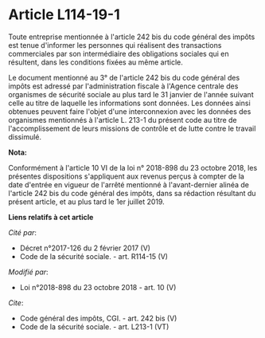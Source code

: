 # Article L114-19-1

Toute entreprise mentionnée à l'article 242 bis du code général des impôts est tenue d'informer les personnes qui réalisent
des transactions commerciales par son intermédiaire des obligations sociales qui en résultent, dans les conditions fixées au
même article. 

Le document mentionné au 3° de l'article 242 bis du code général des impôts est adressé par l'administration fiscale à
l'Agence centrale des organismes de sécurité sociale au plus tard le 31 janvier de l'année suivant celle au titre de laquelle
les informations sont données. Les données ainsi obtenues peuvent faire l'objet d'une interconnexion avec les données des
organismes mentionnés à l'article L. 213-1 du présent code au titre de l'accomplissement de leurs missions de contrôle et de
lutte contre le travail dissimulé.

**Nota:**

Conformément à l'article 10 VI de la loi n° 2018-898 du 23 octobre 2018, les présentes dispositions s'appliquent aux revenus
perçus à compter de la date d'entrée en vigueur de l'arrêté mentionné à l'avant-dernier alinéa de l'article 242 bis du code
général des impôts, dans sa rédaction résultant du présent article, et au plus tard le 1er juillet 2019.

**Liens relatifs à cet article**

_Cité par_:

  - Décret n°2017-126 du 2 février 2017 (V)
  - Code de la sécurité sociale. - art. R114-15 (V)

_Modifié par_:

  - Loi n°2018-898 du 23 octobre 2018 - art. 10 (V)

_Cite_:

  - Code général des impôts, CGI. - art. 242 bis (V)
  - Code de la sécurité sociale. - art. L213-1 (VT)
